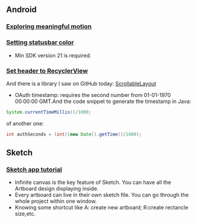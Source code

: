 ## Android

### [Exploring meaningful motion](https://medium.com/ribot-labs/exploring-meaningful-motion-on-android-1cd95a4bc61d#.8sz0zkpsb)

### [Setting statusbar color](http://stackoverflow.com/questions/22192291/how-to-change-the-status-bar-color-in-android)

- Min SDK version 21 is required.

### [Set header to RecyclerView](http://robusttechhouse.com/tutorial-how-to-add-header-to-recyclerview-in-android/)

And there is a library I saw on GitHub today:
[ScrollableLayout](https://github.com/cpoopc/ScrollableLayout)


- OAuth timestamp: requires the second number from 01-01-1970 00:00:00 GMT.And the code snippet to generate the timestamp in Java:

```Java
System.currentTimeMillis()/1000;
```

of another one:

```Java
int authSeconds = (int)(new Date().getTime()/1000);
```

## Sketch

### [Sketch app tutorial](https://medium.com/sketch-app-sources/sketch-app-tutorial-series-part-1-of-4-1e4ee4265073#.tqjjugw1i)
- Infinite canvas is the key feature of Sketch. You can have all the Artboard design displaying inside.
- Every artboard can live in their own sketch file. You can go through the whole project within one window.
- Knowing some shortcut like A: create new artboard; R:create rectancle size,etc.

